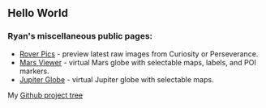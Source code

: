 ## Hello World

### Ryan's miscellaneous public pages:

 * [Rover Pics](https://rkinnett.github.io/roverpics/) - preview latest raw images from Curiosity or Perseverance.
 * [Mars Viewer](https://rkinnett.github.io/mars/) - virtual Mars globe with selectable maps, labels, and POI markers.
 * [Jupiter Globe](https://rkinnett.github.io/jupiter/) - virtual Jupiter globe with selectable maps.
  
  
My [Github project tree](https://github.com/rkinnett/rkinnett.github.io)
